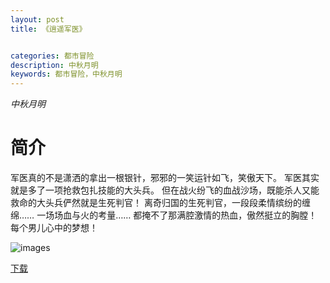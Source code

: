 ```yaml
---
layout: post
title: 《逍遥军医》


categories: 都市冒险
description: 中秋月明
keywords: 都市冒险，中秋月明
---
```


*中秋月明*

# 简介

军医真的不是潇洒的拿出一根银针，邪邪的一笑运针如飞，笑傲天下。 军医其实就是多了一项抢救包扎技能的大头兵。 但在战火纷飞的血战沙场，既能杀人又能救命的大头兵俨然就是生死判官！ 离奇归国的生死判官，一段段柔情缤纷的缠绵…… 一场场血与火的考量…… 都掩不了那满腔激情的热血，傲然挺立的胸膛！每个男儿心中的梦想！

![images](http://tva4.sinaimg.cn/large/008dGP0Fgy1gu35dsdx93j305006ojre.jpg)

[下载](https://link.jscdn.cn/1drv/aHR0cHM6Ly8xZHJ2Lm1zL3QvcyFBaGU2R2dNWmVFb2poVGJIc05ENkJnSUZaUkFPP2U9QklLMWZB.txt)

